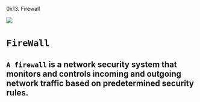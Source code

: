 0x13. Firewall

![](https://s3.amazonaws.com/intranet-projects-files/holbertonschool-sysadmin_devops/284/V1HjQ1Y.png)
# `FireWall`
## `A firewall` is a network security system that monitors and controls incoming and outgoing network traffic based on predetermined security rules.
